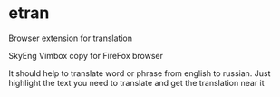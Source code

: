 # etran
Browser extension for translation

SkyEng Vimbox copy for FireFox browser

It should help to translate word or phrase from english to russian. Just highlight the text you need to translate and get the translation near it
